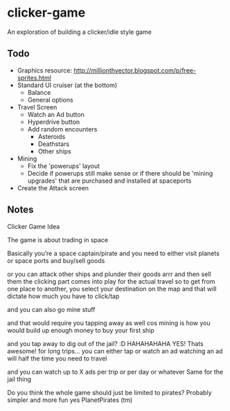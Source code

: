 # clicker-game
An exploration of building a clicker/idle style game

## Todo

- Graphics resource: http://millionthvector.blogspot.com/p/free-sprites.html
- Standard UI cruiser (at the bottom)
    - Balance
    - General options
- Travel Screen
    - Watch an Ad button
    - Hyperdrive button
    - Add random encounters
        - Asteroids
        - Deathstars
        - Other ships
- Mining
    - Fix the 'powerups' layout
    - Decide if powerups still make sense or if there should be 'mining upgrades' that are purchased and installed at spaceports
- Create the Attack screen


## Notes

Clicker Game Idea

The game is about trading in space

Basically you’re a space captain/pirate and you need to either visit planets or space ports and buy/sell goods

or you can attack other ships and plunder their goods arrr
and then sell them
the clicking part comes into play for the actual travel
so to get from one place to another, you select your destination on the map and that will dictate how much you have to click/tap

and you can also go mine stuff

 and that would require you tapping away as well
 cos mining is how you would build up enough money to buy your first ship

and you tap away to dig out of the jail? :D
 HAHAHAHAHA
 YES! Thats awesome!
 for long trips… you can either tap
 or watch an ad
 watching an ad will half the time you need to travel

 and you can watch up to X ads per trip or per day or whatever
 Same for the jail thing

 Do you think the whole game should just be limited to pirates?
 Probably simpler
 and more fun
yes
 PlanetPirates (tm)